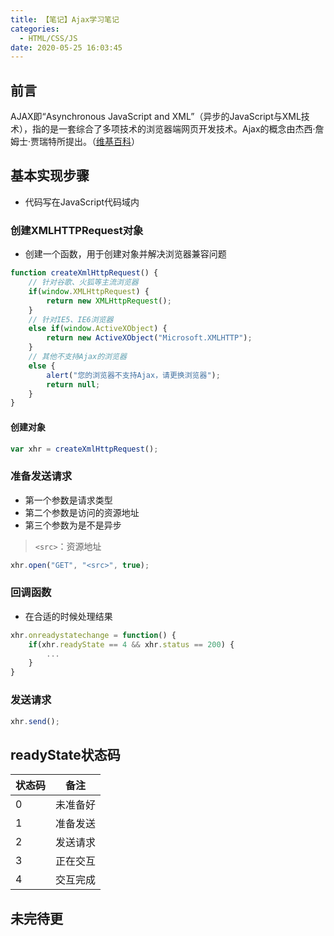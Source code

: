 ```yaml
---
title: 【笔记】Ajax学习笔记
categories:
  - HTML/CSS/JS
date: 2020-05-25 16:03:45
---
```


## 前言

AJAX即“Asynchronous JavaScript and XML”（异步的JavaScript与XML技术），指的是一套综合了多项技术的浏览器端网页开发技术。Ajax的概念由杰西·詹姆士·贾瑞特所提出。（[维基百科](https://zh.wikipedia.org/wiki/AJAX)）

<!-- more -->

## 基本实现步骤

- 代码写在JavaScript代码域内

### 创建XMLHTTPRequest对象

- 创建一个函数，用于创建对象并解决浏览器兼容问题

``` javascript
function createXmlHttpRequest() {
    // 针对谷歌、火狐等主流浏览器
    if(window.XMLHttpRequest) {
        return new XMLHttpRequest();
    }
    // 针对IE5、IE6浏览器
    else if(window.ActiveXObject) {
        return new ActiveXObject("Microsoft.XMLHTTP");
    }
    // 其他不支持Ajax的浏览器
    else {
        alert("您的浏览器不支持Ajax，请更换浏览器");
        return null;
    }
}
```

#### 创建对象

``` javascript
var xhr = createXmlHttpRequest();
```

### 准备发送请求

- 第一个参数是请求类型
- 第二个参数是访问的资源地址
- 第三个参数为是不是异步

> `<src>`：资源地址

``` javascript
xhr.open("GET", "<src>", true);
```

### 回调函数

- 在合适的时候处理结果

``` javascript
xhr.onreadystatechange = function() {
    if(xhr.readyState == 4 && xhr.status == 200) {
        ...
    }
}
```

### 发送请求

``` javascript
xhr.send();
```

## readyState状态码

|状态码|备注|
|---|---|
|0|未准备好|
|1|准备发送|
|2|发送请求|
|3|正在交互|
|4|交互完成|

## 未完待更

